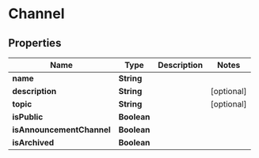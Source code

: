 

# Channel


## Properties

| Name | Type | Description | Notes |
|------------ | ------------- | ------------- | -------------|
|**name** | **String** |  |  |
|**description** | **String** |  |  [optional] |
|**topic** | **String** |  |  [optional] |
|**isPublic** | **Boolean** |  |  |
|**isAnnouncementChannel** | **Boolean** |  |  |
|**isArchived** | **Boolean** |  |  |



